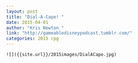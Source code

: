 ```yaml
---
layout: post
title: "Dial-A-Cape! "
date: 2015-04-01
author: "Kris Newton "
link: "http://gameabledisneypodcast.tumblr.com/"
categories: 2015 rpg
---
```

```
![]({{site.url}}/2015images/DialACape.jpg)
```
